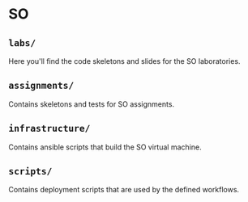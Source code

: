 # SO

## `labs/`

Here you'll find the code skeletons and slides for the SO laboratories.

## `assignments/`

Contains skeletons and tests for SO assignments.

## `infrastructure/`

Contains ansible scripts that build the SO virtual machine.

## `scripts/`

Contains deployment scripts that are used by the defined workflows.

